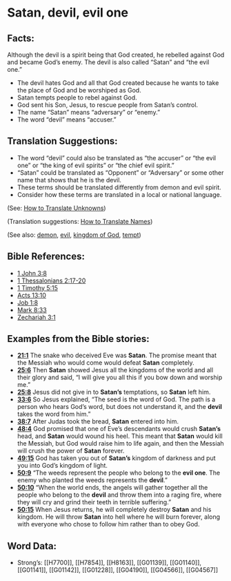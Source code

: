 # Satan, devil, evil one

## Facts:

Although the devil is a spirit being that God created, he rebelled against God and became God’s enemy. The devil is also called “Satan” and “the evil one.”

* The devil hates God and all that God created because he wants to take the place of God and be worshiped as God.
* Satan tempts people to rebel against God.
* God sent his Son, Jesus, to rescue people from Satan’s control.
* The name “Satan” means “adversary” or “enemy.”
* The word “devil” means “accuser.”

## Translation Suggestions:

* The word “devil” could also be translated as “the accuser” or “the evil one” or “the king of evil spirits” or “the chief evil spirit.”
* “Satan” could be translated as “Opponent” or “Adversary” or some other name that shows that he is the devil.
* These terms should be translated differently from demon and evil spirit.
* Consider how these terms are translated in a local or national language.

(See: [How to Translate Unknowns](../../translate/translate-unknown))

(Translation suggestions: [How to Translate Names](../../translate/translate-names))

(See also: [demon](../kt/demon.md), [evil](../kt/evil.md), [kingdom of God](../kt/kingdomofgod.md), [tempt](../kt/tempt.md))

## Bible References:

* [1 John 3:8](rc://en/tn/help/1jn/03/08)
* [1 Thessalonians 2:17-20](rc://en/tn/help/1th/02/17)
* [1 Timothy 5:15](rc://en/tn/help/1ti/05/15)
* [Acts 13:10](rc://en/tn/help/act/13/10)
* [Job 1:8](rc://en/tn/help/job/01/08)
* [Mark 8:33](rc://en/tn/help/mrk/08/33)
* [Zechariah 3:1](rc://en/tn/help/zec/03/01)

## Examples from the Bible stories:

* __[21:1](rc://en/tn/help/obs/21/01)__ The snake who deceived Eve was __Satan__. The promise meant that the Messiah who would come would defeat __Satan__ completely.
* __[25:6](rc://en/tn/help/obs/25/06)__ Then __Satan__ showed Jesus all the kingdoms of the world and all their glory and said, “I will give you all this if you bow down and worship me.”
* __[25:8](rc://en/tn/help/obs/25/08)__ Jesus did not give in to __Satan’s__ temptations, so __Satan__ left him.
* __[33:6](rc://en/tn/help/obs/33/06)__ So Jesus explained, “The seed is the word of God. The path is a person who hears God’s word, but does not understand it, and the __devil__ takes the word from him.”
* __[38:7](rc://en/tn/help/obs/38/07)__ After Judas took the bread, __Satan__ entered into him.
* __[48:4](rc://en/tn/help/obs/48/04)__ God promised that one of Eve’s descendants would crush __Satan’s__ head, and __Satan__ would wound his heel. This meant that __Satan__ would kill the Messiah, but God would raise him to life again, and then the Messiah will crush the power of __Satan__ forever.
* __[49:15](rc://en/tn/help/obs/49/15)__ God has taken you out of __Satan’s__ kingdom of darkness and put you into God’s kingdom of light.
* __[50:9](rc://en/tn/help/obs/50/09)__ “The weeds represent the people who belong to the __evil one__. The enemy who planted the weeds represents the __devil__.”
* __[50:10](rc://en/tn/help/obs/50/10)__ “When the world ends, the angels will gather together all the people who belong to the __devil__ and throw them into a raging fire, where they will cry and grind their teeth in terrible suffering.”
* __[50:15](rc://en/tn/help/obs/50/15)__ When Jesus returns, he will completely destroy __Satan__ and his kingdom. He will throw __Satan__ into hell where he will burn forever, along with everyone who chose to follow him rather than to obey God.

## Word Data:

* Strong’s: [[H7700]], [[H7854]], [[H8163]], [[G01139]], [[G01140]], [[G01141]], [[G01142]], [[G01228]], [[G04190]], [[G04566]], [[G04567]]

